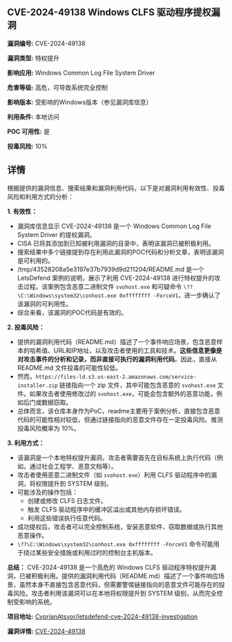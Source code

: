 ## CVE-2024-49138 Windows CLFS 驱动程序提权漏洞

**漏洞编号:** CVE-2024-49138

**漏洞类型:** 特权提升

**影响应用:** Windows Common Log File System Driver

**危害等级:** 高危，可导致系统完全控制

**影响版本:** 受影响的Windows版本（参见漏洞库信息）

**利用条件:** 本地访问

**POC 可用性:** 是

**投毒风险:** 10%

## 详情

根据提供的漏洞信息、搜索结果和漏洞利用代码，以下是对漏洞利用有效性、投毒风险和利用方式的分析：

**1. 有效性：**

   *   漏洞库信息显示 CVE-2024-49138 是一个 Windows Common Log File System Driver 的提权漏洞。
   *   CISA 已将其添加到已知被利用漏洞的目录中，表明该漏洞已被积极利用。
   *   搜索结果中多个链接提到存在利用此漏洞的POC代码和分析文章，表明该漏洞是可利用的。
   *   /tmp/43528208a5e3197e37b7939d9d211204/README.md 是一个 LetsDefend 案例的说明，展示了利用 CVE-2024-49138 进行特权提升的攻击过程。该案例包含恶意二进制文件 `svohost.exe` 和可疑命令 `\??\C:\Windows\system32\conhost.exe 0xffffffff -ForceV1`，进一步确认了该漏洞的可利用性。
   *   综合来看，该漏洞的POC代码是有效的。

**2. 投毒风险：**

   *   提供的漏洞利用代码（README.md）描述了一个事件响应场景，包含恶意样本的哈希值、URL和IP地址，以及攻击者使用的工具和技术。**这些信息更像是对攻击事件的分析和记录，而非直接可执行的漏洞利用代码**。因此，直接从 README.md 文件投毒的可能性较低。
   *   然而，`https://files-ld.s3.us-east-2.amazonaws.com/service-installer.zip` 链接指向一个 zip 文件，其中可能包含恶意的 `svohost.exe` 文件。如果攻击者使用修改过的 `svohost.exe`，可能会包含额外的恶意功能，例如后门或数据窃取。
   *   总体而言，该仓库本身作为PoC，readme主要用于案例分析，直接包含恶意代码的可能性相对较低，但通过链接指向的恶意文件存在一定投毒风险。推测投毒风险概率为 10%。

**3. 利用方式：**

   *   该漏洞是一个本地特权提升漏洞，攻击者需要首先在目标系统上执行代码（例如，通过社会工程学、恶意文档等）。
   *   攻击者使用恶意二进制文件（如 `svohost.exe`）利用 CLFS 驱动程序中的漏洞，将权限提升到 SYSTEM 级别。
   *   可能涉及的操作包括：
       *   创建或修改 CLFS 日志文件。
       *   触发 CLFS 驱动程序中的缓冲区溢出或其他内存损坏错误。
       *   利用这些错误执行任意代码。
   *   成功提权后，攻击者可以完全控制系统，安装恶意软件、窃取数据或执行其他恶意操作。
   *   `\??\C:\Windows\system32\conhost.exe 0xffffffff -ForceV1` 命令可能用于绕过某些安全措施或利用过时的控制台主机版本。

**总结：** CVE-2024-49138 是一个高危的 Windows CLFS 驱动程序特权提升漏洞，已被积极利用。提供的漏洞利用代码（README.md）描述了一个事件响应场景，虽然本身不直接包含恶意代码，但需要警惕链接指向的恶意文件可能存在的投毒风险。攻击者利用该漏洞可以在本地将权限提升到 SYSTEM 级别，从而完全控制受影响的系统。

**项目地址:** [CyprianAtsyor/letsdefend-cve-2024-49138-investigation](https://github.com/CyprianAtsyor/letsdefend-cve-2024-49138-investigation)

**漏洞详情:** [CVE-2024-49138](https://nvd.nist.gov/vuln/detail/CVE-2024-49138)